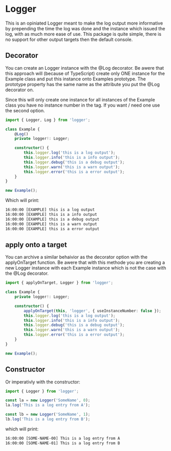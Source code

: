 # Logger

This is an opiniated Logger meant to make the log output more informative by prepending the time the log was done and the instance which issued the log, with as much more ease of use.
This package is quite simple, there is no support for other output targets then the default console.

## Decorator

You can create an Logger instance with the @Log decorator. Be awere that this approach will (because of TypeScript) create only ONE instance for the Example class and put this instance onto Examples prototype. The prototype property has the same name as the attribute you put the @Log decorator on.

Since this will only create one instance for all instances of the Example class you have no instance number in the tag. If you want / need one use the second option.

```ts
import { Logger, Log } from 'logger';

class Example {
    @Log()
    private logger!: Logger;

    constructor() {
        this.logger.log('this is a log output');
        this.logger.info('this is a info output');
        this.logger.debug('this is a debug output');
        this.logger.warn('this is a warn output');
        this.logger.error('this is a error output');
    }
}

new Example();
```

Which will print:

```txt
16:00:00 [EXAMPLE] this is a log output
16:00:00 [EXAMPLE] this is a info output
16:00:00 [EXAMPLE] this is a debug output
16:00:00 [EXAMPLE] this is a warn output
16:00:00 [EXAMPLE] this is a error output
```

## apply onto a target

You can archive a similar behaivior as the decorator option with the applyOnTarget function.
Be awere that with this methode you are creating a new Logger instance with each Example instance which is not the case with the @Log decorator.

```ts
import { applyOnTarget, Logger } from 'logger';

class Example {
    private logger!: Logger;

    constructor() {
        applyOnTarget(this, 'logger', { useInstanceNumber: false });
        this.logger.log('this is a log output');
        this.logger.info('this is a info output');
        this.logger.debug('this is a debug output');
        this.logger.warn('this is a warn output');
        this.logger.error('this is a error output');
    }
}

new Example();
```

## Constructor

Or imperativly with the constructor:

```ts
import { Logger } from 'logger';

const la = new Logger('SomeName', 0);
la.log('This is a log entry from A');

const lb = new Logger('SomeName', 1);
lb.log('This is a log entry from B');
```

which will print:

```txt
16:00:00 [SOME-NAME-00] This is a log entry from A
16:00:00 [SOME-NAME-01] This is a log entry from B
```